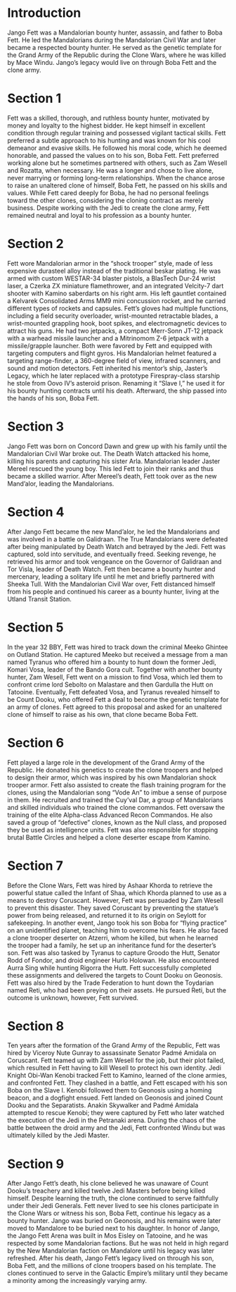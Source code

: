 # Introduction

Jango Fett was a Mandalorian bounty hunter, assassin, and father to Boba Fett.
He led the Mandalorians during the Mandalorian Civil War and later became a respected bounty hunter.
He served as the genetic template for the Grand Army of the Republic during the Clone Wars, where he was killed by Mace Windu.
Jango’s legacy would live on through Boba Fett and the clone army.

# Section 1

Fett was a skilled, thorough, and ruthless bounty hunter, motivated by money and loyalty to the highest bidder.
He kept himself in excellent condition through regular training and possessed vigilant tactical skills.
Fett preferred a subtle approach to his hunting and was known for his cool demeanor and evasive skills.
He followed his moral code, which he deemed honorable, and passed the values on to his son, Boba Fett.
Fett preferred working alone but he sometimes partnered with others, such as Zam Wesell and Rozatta, when necessary.
He was a longer and chose to live alone, never marrying or forming long-term relationships.
When the chance arose to raise an unaltered clone of himself, Boba Fett, he passed on his skills and values.
While Fett cared deeply for Boba, he had no personal feelings toward the other clones, considering the cloning contract as merely business.
Despite working with the Jedi to create the clone army, Fett remained neutral and loyal to his profession as a bounty hunter.

# Section 2

Fett wore Mandalorian armor in the “shock trooper” style, made of less expensive durasteel alloy instead of the traditional beskar plating.
He was armed with custom WESTAR-34 blaster pistols, a BlasTech Dur-24 wrist laser, a Czerka ZX miniature flamethrower, and an integrated Velcity-7 dart shooter with Kamino saberdarts on his right arm.
His left gauntlet contained a Kelvarek Consolidated Arms MM9 mini concussion rocket, and he carried different types of rockets and capsules.
Fett’s gloves had multiple functions, including a field security overloader, wrist-mounted retractable blades, a wrist-mounted grappling hook, boot spikes, and electromagnetic devices to attract his guns.
He had two jetpacks, a compact Merr-Sonn JT-12 jetpack with a warhead missile launcher and a Mitrinomom Z-6 jetpack with a missile/grapple launcher.
Both were favored by Fett and equipped with targeting computers and flight gyros.
His Mandalorian helmet featured a targeting range-finder, a 360-degree field of view, infrared scanners, and sound and motion detectors.
Fett inherited his mentor’s ship, Jaster’s Legacy, which he later replaced with a prototype Firespray-class starship he stole from Oovo IV’s asteroid prison.
Renaming it “Slave I,” he used it for his bounty hunting contracts until his death.
Afterward, the ship passed into the hands of his son, Boba Fett.

# Section 3

Jango Fett was born on Concord Dawn and grew up with his family until the Mandalorian Civil War broke out.
The Death Watch attacked his home, killing his parents and capturing his sister Arla.
Mandalorian leader Jaster Mereel rescued the young boy.
This led Fett to join their ranks and thus became a skilled warrior.
After Mereel’s death, Fett took over as the new Mand’alor, leading the Mandalorians.

# Section 4

After Jango Fett became the new Mand’alor, he led the Mandalorians and was involved in a battle on Galidraan.
The True Mandalorians were defeated after being manipulated by Death Watch and betrayed by the Jedi.
Fett was captured, sold into servitude, and eventually freed.
Seeking revenge, he retrieved his armor and took vengeance on the Governor of Galidraan and Tor Visla, leader of Death Watch.
Fett then became a bounty hunter and mercenary, leading a solitary life until he met and briefly partnered with Sheeka Tull.
With the Mandalorian Civil War over, Fett distanced himself from his people and continued his career as a bounty hunter, living at the Utland Transit Station.

# Section 5

In the year 32 BBY, Fett was hired to track down the criminal Meeko Ghintee on Outland Station.
He captured Meeko but received a message from a man named Tyranus who offered him a bounty to hunt down the former Jedi, Komari Vosa, leader of the Bando Gora cult.
Together with another bounty hunter, Zam Wesell, Fett went on a mission to find Vosa, which led them to confront crime lord Sebolto on Malastare and then Gardulla the Hutt on Tatooine.
Eventually, Fett defeated Vosa, and Tyranus revealed himself to be Count Dooku, who offered Fett a deal to become the genetic template for an army of clones.
Fett agreed to this proposal and asked for an unaltered clone of himself to raise as his own, that clone became Boba Fett.

# Section 6

Fett played a large role in the development of the Grand Army of the Republic.
He donated his genetics to create the clone troopers and helped to design their armor, which was inspired by his own Mandalorian shock trooper armor.
Fett also assisted to create the flash training program for the clones, using the Mandalorian song “Vode An” to imbue a sense of purpose in them.
He recruited and trained the Cuy’val Dar, a group of Mandalorians and skilled individuals who trained the clone commandos.
Fett oversaw the training of the elite Alpha-class Advanced Recon Commandos.
He also saved a group of “defective” clones, known as the Null class, and proposed they be used as intelligence units.
Fett was also responsible for stopping brutal Battle Circles and helped a clone deserter escape from Kamino.

# Section 7

Before the Clone Wars, Fett was hired by Ashaar Khorda to retrieve the powerful statue called the Infant of Shaa, which Khorda planned to use as a means to destroy Coruscant.
However, Fett was persuaded by Zam Wesell to prevent this disaster.
They saved Coruscant by preventing the statue’s power from being released, and returned it to its origin on Seylott for safekeeping.
In another event, Jango took his son Boba for “flying practice” on an unidentified planet, teaching him to overcome his fears.
He also faced a clone trooper deserter on Atzerri, whom he killed, but when he learned the trooper had a family, he set up an inheritance fund for the deserter’s son.
Fett was also tasked by Tyranus to capture Groodo the Hutt, Senator Rodd of Fondor, and droid engineer Hurlo Holowan.
He also encountered Aurra Sing while hunting Rigorra the Hutt.
Fett successfully completed these assignments and delivered the targets to Count Dooku on Geonosis.
Fett was also hired by the Trade Federation to hunt down the Toydarian named Reti, who had been preying on their assets.
He pursued Reti, but the outcome is unknown, however, Fett survived.

# Section 8

Ten years after the formation of the Grand Army of the Republic, Fett was hired by Viceroy Nute Gunray to assassinate Senator Padmé Amidala on Coruscant.
Fett teamed up with Zam Wesell for the job, but their plot failed, which resulted in Fett having to kill Wesell to protect his own identity.
Jedi Knight Obi-Wan Kenobi tracked Fett to Kamino, learned of the clone armies, and confronted Fett.
They clashed in a battle, and Fett escaped with his son Boba on the Slave I.
Kenobi followed them to Geonosis using a homing beacon, and a dogfight ensued.
Fett landed on Geonosis and joined Count Dooku and the Separatists.
Anakin Skywalker and Padmé Amidala attempted to rescue Kenobi; they were captured by Fett who later watched the execution of the Jedi in the Petranaki arena.
During the chaos of the battle between the droid army and the Jedi, Fett confronted Windu but was ultimately killed by the Jedi Master.

# Section 9

After Jango Fett’s death, his clone believed he was unaware of Count Dooku’s treachery and killed twelve Jedi Masters before being killed himself.
Despite learning the truth, the clone continued to serve faithfully under their Jedi Generals.
Fett never lived to see his clones participate in the Clone Wars or witness his son, Boba Fett, continue his legacy as a bounty hunter.
Jango was buried on Geonosis, and his remains were later moved to Mandalore to be buried next to his daughter.
In honor of Jango, the Jango Fett Arena was built in Mos Eisley on Tatooine, and he was respected by some Mandalorian factions.
But he was not held in high regard by the New Mandalorian faction on Mandalore until his legacy was later refreshed.
After his death, Jango Fett’s legacy lived on through his son, Boba Fett, and the millions of clone troopers based on his template.
The clones continued to serve in the Galactic Empire’s military until they became a minority among the increasingly varying army.
